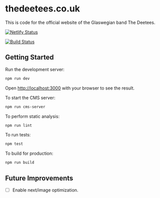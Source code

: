 # thedeetees.co.uk

This is code for the official website of the Glaswegian band The Deetees.

[![Netlify Status](https://api.netlify.com/api/v1/badges/5f23568b-0837-4bf9-8118-7308a33fe232/deploy-status)](https://app.netlify.com/sites/thedeetees/deploys)

[![Build Status](https://travis-ci.com/Garee/thedeetees.co.uk.svg?branch=main)](https://travis-ci.com/Garee/thedeetees.co.uk)

## Getting Started

Run the development server:

```bash
npm run dev
```

Open [http://localhost:3000](http://localhost:3000) with your browser to see the result.

To start the CMS server:

```bash
npm run cms-server
```

To perform static analysis:

```bash
npm run lint
```

To run tests:

```bash
npm test
```

To build for production:

```bash
npm run build
```

## Future Improvements

- [ ] Enable next/image optimization.
